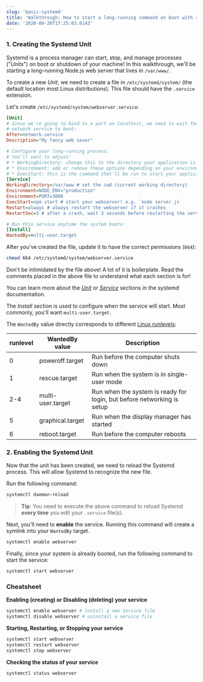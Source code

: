 ```yaml
---
slug: 'basic-systemd'
title: 'Walkthrough: How to start a long-running command on boot with systemd'
date: '2020-09-20T17:25:03.614Z'
---
```


### 1. Creating the Systemd Unit

Systemd is a process manager can start, stop, and manage processes ("_Units_") on boot or shutdown of your machine!
In this walkthrough, we'll be starting a long-running Node.js web server that lives in `/var/www/`.

To create a new _Unit_, we need to create a file in `/etc/systemd/system/` (the default location most Linux distributions).
This file should have the `.service` extension.

Let's create `/etc/systemd/system/webserver.service`:

```ini
[Unit]
# Since we're going to bind to a port on localhost, we need to wait for the
# network service to boot:
After=network.service
Description="My fancy web sever"

# Configure your long-running process:
# You'll want to adjust:
# * WorkingDirectory: change this to the directory your application is in
# * Environment: add or remove these options depending on your environment variable needs
# * ExecStart: this is the command that'll be run to start your application
[Service]
WorkingDirectory=/var/www # set the cwd (current working directory)
Environment=NODE_ENV="production"
Environment=PORT=3000
ExecStart=npm start # start your webserver! e.g. `node server.js`
Restart=always # always restart the webserver if it crashes
RestartSec=3 # after a crash, wait 3 seconds before restarting the server

# Run this service anytime the system boots:
[Install]
WantedBy=multi-user.target
```

After you've created the file, update it to have the correct permissions (`664`):

```bash
chmod 664 /etc/systemd/system/webserver.service
```

Don't be intimidated by the file above! A lot of it is boilerplate.
Read the comments placed in the above file to understand what each section is for!

You can learn more about the [_Unit_](https://www.freedesktop.org/software/systemd/man/systemd.unit.html) or [_Service_](https://www.freedesktop.org/software/systemd/man/systemd.service.html) sections in the systemd documentation.

The _Install_ section is used to configure when the service will start. Most commonly, you'll want `multi-user.target`.

The `WantedBy` value directly corresponds to different [Linux runlevels](https://en.wikipedia.org/wiki/Runlevel):

| runlevel | WantedBy value    | Description                                                            |
| -------- | ----------------- | ---------------------------------------------------------------------- |
| 0        | poweroff.target   | Run before the computer shuts down                                     |
| 1        | rescue.target     | Run when the system is in single-user mode                             |
| 2-4      | multi-user.target | Run when the system is ready for login, but before networking is setup |
| 5        | graphical.target  | Run when the display manager has started                               |
| 6        | reboot.target     | Run before the computer reboots                                        |

### 2. Enabling the Systemd Unit

Now that the unit has been created, we need to reload the Systemd process.
This will allow Systemd to recognize the new file.

Run the following command:

```bash
systemctl daemon-reload
```

> **Tip**: You need to execute the above command to reload Systemd **every time** you edit your `.service` file(s).

Next, you'll need to **enable** the service. Running this command will create a symlink into your `WantedBy` target.

```bash
systemctl enable webserver
```

Finally, since your system is already booted, run the following command to start the service:

```bash
systemctl start webserver
```

### Cheatsheet

**Enabling (creating) or Disabling (deleting) your service**

```bash
systemctl enable webserver # install a new service file
systemctl disable webserver # uninstall a service file
```

**Starting, Restarting, or Stopping your service**

```bash
systemctl start webserver
systemctl restart webserver
systemctl stop webserver
```

**Checking the status of your service**

```bash
systemctl status webserver
```
